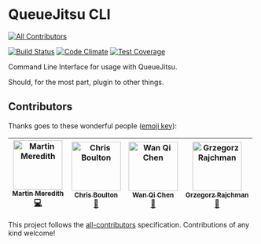 # QueueJitsu CLI
[![All Contributors](https://img.shields.io/badge/all_contributors-4-orange.svg?style=flat-square)](#contributors)

[![Build Status](https://travis-ci.org/Mezzle/queuejitsu-cli.svg?branch=master)](https://travis-ci.org/Mezzle/queuejitsu-cli)
[![Code Climate](https://codeclimate.com/github/Mezzle/queuejitsu-cli/badges/gpa.svg)](https://codeclimate.com/github/Mezzle/queuejitsu-cli)
[![Test Coverage](https://codeclimate.com/github/Mezzle/queuejitsu-cli/badges/coverage.svg)](https://codeclimate.com/github/Mezzle/queuejitsu-cli/coverage)

Command Line Interface for usage with QueueJitsu.

Should, for the most part, plugin to other things.

## Contributors

Thanks goes to these wonderful people ([emoji key](https://github.com/all-contributors/all-contributors#emoji-key)):

<!-- markdownlint-disable -->
<!-- ALL-CONTRIBUTORS-LIST:START - Do not remove or modify this section -->
<!-- prettier-ignore -->
| [<img src="https://avatars3.githubusercontent.com/u/570639?v=4" width="100px;" alt="Martin Meredith"/><br /><sub><b>Martin Meredith</b></sub>](https://www.sourceguru.net)<br />[💻](https://github.com/Mezzle/queuejitsu-cli/commits?author=mezzle "Code") | [<img src="https://avatars3.githubusercontent.com/u/98472?v=4" width="100px;" alt="Chris Boulton"/><br /><sub><b>Chris Boulton</b></sub>](http://www.chrisboulton.com/)<br />[🤔](#ideas-chrisboulton "Ideas, Planning, & Feedback") | [<img src="https://avatars1.githubusercontent.com/u/495709?v=4" width="100px;" alt="Wan Qi Chen"/><br /><sub><b>Wan Qi Chen</b></sub>](https://github.com/wa0x6e)<br />[🤔](#ideas-wa0x6e "Ideas, Planning, & Feedback") | [<img src="https://avatars1.githubusercontent.com/u/3495587?v=4" width="100px;" alt="Grzegorz Rajchman"/><br /><sub><b>Grzegorz Rajchman</b></sub>](https://github.com/mrliptontea)<br />[👀](#review-mrliptontea "Reviewed Pull Requests") |
| :---: | :---: | :---: | :---: |
<!-- ALL-CONTRIBUTORS-LIST:END -->
<!-- markdownlint-restore -->

This project follows the [all-contributors](https://github.com/all-contributors/all-contributors) specification. Contributions of any kind welcome!
